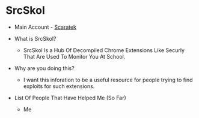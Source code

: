 # SrcSkol
- Main Account - [Scaratek](https://github.com/scaratek)



- What is SrcSkol?
  - SrcSkol Is a Hub Of Decompiled Chrome Extensions Like Securly That Are Used To Monitor You At School.
 


- Why are you doing this?
  - I want this inforation to be a useful resource for people trying to find exploits for such extensions.
 
 
 
 - List Of People That Have Helped Me (So Far)
   - Me
